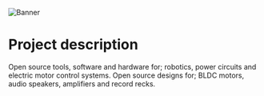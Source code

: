 ![Banner](./media/kaepek-banner3.png)

# Project description

Open source tools, software and hardware for; robotics, power circuits and electric motor control systems. Open source designs for; BLDC motors, audio speakers, amplifiers and record recks.
